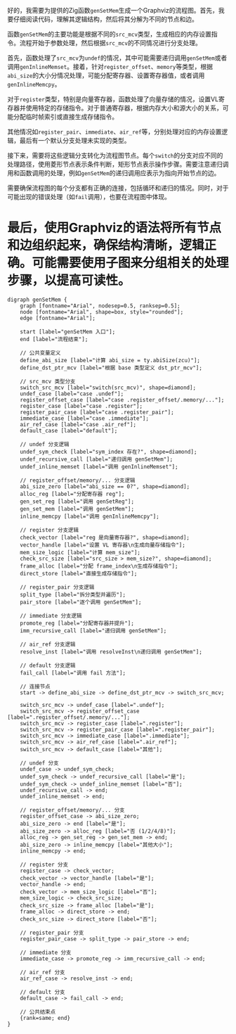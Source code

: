 好的，我需要为提供的Zig函数`genSetMem`生成一个Graphviz的流程图。首先，我要仔细阅读代码，理解其逻辑结构，然后将其分解为不同的节点和边。

函数`genSetMem`的主要功能是根据不同的`src_mcv`类型，生成相应的内存设置指令。流程开始于参数处理，然后根据`src_mcv`的不同情况进行分支处理。

首先，函数处理了`src_mcv`为`undef`的情况，其中可能需要递归调用`genSetMem`或者调用`genInlineMemset`。接着，针对`register_offset`、`memory`等类型，根据`abi_size`的大小分情况处理，可能分配寄存器、设置寄存器值，或者调用`genInlineMemcpy`。

对于`register`类型，特别是向量寄存器，函数处理了向量存储的情况，设置VL寄存器并使用特定的存储指令。对于普通寄存器，根据内存大小和源大小的关系，可能分配临时帧索引或直接生成存储指令。

其他情况如`register_pair`、`immediate`、`air_ref`等，分别处理对应的内存设置逻辑，最后有一个默认分支处理未实现的类型。

接下来，需要将这些逻辑分支转化为流程图节点。每个`switch`的分支对应不同的处理路径，使用菱形节点表示条件判断，矩形节点表示操作步骤。需要注意递归调用和函数调用的处理，例如`genSetMem`的递归调用应表示为指向开始节点的边。

需要确保流程图的每个分支都有正确的连接，包括循环和递归的情况。同时，对于可能出现的错误处理（如`fail`调用），也要在流程图中体现。

最后，使用Graphviz的语法将所有节点和边组织起来，确保结构清晰，逻辑正确。可能需要使用子图来分组相关的处理步骤，以提高可读性。
================================================
```graphviz
digraph genSetMem {
    graph [fontname="Arial", nodesep=0.5, ranksep=0.5];
    node [fontname="Arial", shape=box, style="rounded"];
    edge [fontname="Arial"];

    start [label="genSetMem 入口"];
    end [label="流程结束"];

    // 公共变量定义
    define_abi_size [label="计算 abi_size = ty.abiSize(zcu)"];
    define_dst_ptr_mcv [label="根据 base 类型定义 dst_ptr_mcv"];

    // src_mcv 类型分支
    switch_src_mcv [label="switch(src_mcv)", shape=diamond];
    undef_case [label="case .undef"];
    register_offset_case [label="case .register_offset/.memory/..."];
    register_case [label="case .register"];
    register_pair_case [label="case .register_pair"];
    immediate_case [label="case .immediate"];
    air_ref_case [label="case .air_ref"];
    default_case [label="default"];

    // undef 分支逻辑
    undef_sym_check [label="sym_index 存在?", shape=diamond];
    undef_recursive_call [label="递归调用 genSetMem"];
    undef_inline_memset [label="调用 genInlineMemset"];

    // register_offset/memory/... 分支逻辑
    abi_size_zero [label="abi_size == 0?", shape=diamond];
    alloc_reg [label="分配寄存器 reg"];
    gen_set_reg [label="调用 genSetReg"];
    gen_set_mem [label="调用 genSetMem"];
    inline_memcpy [label="调用 genInlineMemcpy"];

    // register 分支逻辑
    check_vector [label="reg 是向量寄存器?", shape=diamond];
    vector_handle [label="设置 VL 寄存器\n生成向量存储指令"];
    mem_size_logic [label="计算 mem_size"];
    check_src_size [label="src_size > mem_size?", shape=diamond];
    frame_alloc [label="分配 frame_index\n生成存储指令"];
    direct_store [label="直接生成存储指令"];

    // register_pair 分支逻辑
    split_type [label="拆分类型并遍历"];
    pair_store [label="逐个调用 genSetMem"];

    // immediate 分支逻辑
    promote_reg [label="分配寄存器并提升"];
    imm_recursive_call [label="递归调用 genSetMem"];

    // air_ref 分支逻辑
    resolve_inst [label="调用 resolveInst\n递归调用 genSetMem"];

    // default 分支逻辑
    fail_call [label="调用 fail 方法"];

    // 连接节点
    start -> define_abi_size -> define_dst_ptr_mcv -> switch_src_mcv;

    switch_src_mcv -> undef_case [label=".undef"];
    switch_src_mcv -> register_offset_case [label=".register_offset/.memory/..."];
    switch_src_mcv -> register_case [label=".register"];
    switch_src_mcv -> register_pair_case [label=".register_pair"];
    switch_src_mcv -> immediate_case [label=".immediate"];
    switch_src_mcv -> air_ref_case [label=".air_ref"];
    switch_src_mcv -> default_case [label="其他"];

    // undef 分支
    undef_case -> undef_sym_check;
    undef_sym_check -> undef_recursive_call [label="是"];
    undef_sym_check -> undef_inline_memset [label="否"];
    undef_recursive_call -> end;
    undef_inline_memset -> end;

    // register_offset/memory/... 分支
    register_offset_case -> abi_size_zero;
    abi_size_zero -> end [label="是"];
    abi_size_zero -> alloc_reg [label="否 (1/2/4/8)"];
    alloc_reg -> gen_set_reg -> gen_set_mem -> end;
    abi_size_zero -> inline_memcpy [label="其他大小"];
    inline_memcpy -> end;

    // register 分支
    register_case -> check_vector;
    check_vector -> vector_handle [label="是"];
    vector_handle -> end;
    check_vector -> mem_size_logic [label="否"];
    mem_size_logic -> check_src_size;
    check_src_size -> frame_alloc [label="是"];
    frame_alloc -> direct_store -> end;
    check_src_size -> direct_store [label="否"];

    // register_pair 分支
    register_pair_case -> split_type -> pair_store -> end;

    // immediate 分支
    immediate_case -> promote_reg -> imm_recursive_call -> end;

    // air_ref 分支
    air_ref_case -> resolve_inst -> end;

    // default 分支
    default_case -> fail_call -> end;

    // 公共结束点
    {rank=same; end}
}
```